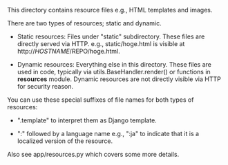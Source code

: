 This directory contains resource files e.g., HTML templates and images.

There are two types of resources; static and dynamic.

* Static resources: Files under "static" subdirectory. These files are
  directly served via HTTP. e.g., static/hoge.html is visible at
  http://$HOSTNAME/$REPO/hoge.html.

* Dynamic resources: Everything else in this directory. These files are used
  in code, typically via utils.BaseHandler.render() or functions in
  **resources** module. Dynamic resources are not directly visible via HTTP
  for security reason.

You can use these special suffixes of file names for both types of resources:

* ".template" to interpret them as Django template.

* ":" followed by a language name e.g., ":ja" to indicate that it is a
  localized version of the resource.

Also see app/resources.py which covers some more details.
